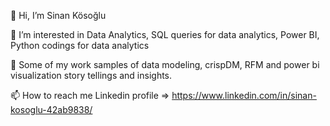 👋 Hi, I’m Sinan Kösoğlu

👀 I’m interested in Data Analytics, SQL queries for data analytics, Power BI, Python codings for data analytics 

🌱 Some of my work samples of data modeling, crispDM, RFM and power bi visualization story tellings and insights.  

📫 How to reach me Linkedin profile => https://www.linkedin.com/in/sinan-kosoglu-42ab9838/

